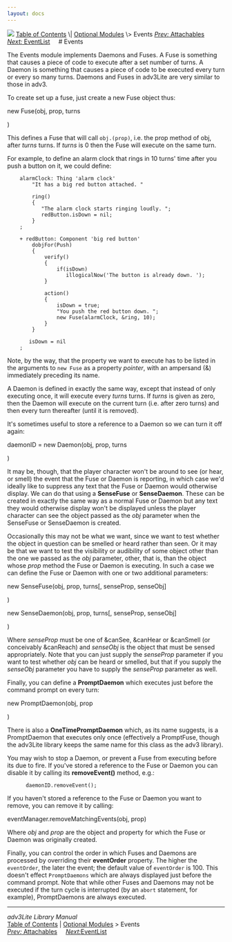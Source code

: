 ```yaml
---
layout: docs
---
```



<img src="topbar.jpg" data-border="0" />
<a href="toc.html" class="nav">Table of Contents</a> \|
<a href="optional.html" class="nav">Optional Modules</a> \> Events  
<span class="navnp"><a href="attachable.html" class="nav"><em>Prev:</em> Attachables</a>
    <a href="eventlist.html" class="nav"><em>Next:</em> EventList</a>    
</span>
# Events

The Events module implements Daemons and Fuses. A
<span id="fuse_idx">Fuse</span> is something that causes a piece of code
to execute after a set number of turns. A Daemon is something that
causes a piece of code to be executed every turn or every so many turns.
Daemons and Fuses in adv3Lite are very similar to those in adv3.

To create set up a fuse, just create a new Fuse object thus:

<span class="synLit">new
Fuse(</span><span class="synPar">obj</span><span class="synLit">,
</span><span class="synPar">prop</span><span class="synLit">,
</span><span class="synPar">turns</span>

<span class="synLit">)</span>

This defines a Fuse that will call `obj.(prop)`,
i.e. the prop method of obj, after *turns* turns. If *turns* is 0 then
the Fuse will execute on the same turn.

For example, to define an alarm clock that rings in 10 turns' time after
you push a button on it, we could define:

```
    alarmClock: Thing 'alarm clock'
        "It has a big red button attached. "
        
        ring() 
        {
           "The alarm clock starts ringing loudly. ";
           redButton.isDown = nil;
        }
    ;

    + redButton: Component 'big red button'
        dobjFor(Push)
        {
            verify()
            { 
                if(isDown)
                   illogicalNow('The button is already down. ');
            }
          
            action()
            {
                isDown = true;
                "You push the red button down. ";
                new Fuse(alarmClock, &ring, 10);
            }
        }
       
       isDown = nil
    ;
```

Note, by the way, that the property we want to execute has to be listed
in the arguments to `new Fuse` as a property
*pointer*, with an ampersand (&) immediately preceding its name.

A <span id="daemon-idx">Daemon</span> is defined in exactly the same
way, except that instead of only executing once, it will execute every
*turns* turns. If *turns* is given as zero, then the Daemon will execute
on the current turn (i.e. after zero turns) and then every turn
thereafter (until it is removed).

It's sometimes useful to store a reference to a Daemon so we can turn it
off again:

<span class="synPar">daemonID</span><span class="synLit"> = new
Daemon(</span><span class="synPar">obj</span><span class="synLit">,
</span><span class="synPar">prop</span><span class="synLit">,
</span><span class="synPar">turns</span>

<span class="synLit">)</span>

It may be, though, that the player character won't be around to see (or
hear, or smell) the event that the Fuse or Daemon is reporting, in which
case we'd ideally like to suppress any text that the Fuse or Daemon
would otherwise display. We can do that using a **SenseFuse** or
**SenseDaemon**. These can be created in exactly the same way as a
normal Fuse or Daemon but any text they would otherwise display won't be
displayed unless the player character can see the object passed as the
*obj* parameter when the SenseFuse or SenseDaemon is created.

Occasionally this may not be what we want, since we want to test whether
the object in question can be smelled or heard rather than seen. Or it
may be that we want to test the visibility or audibility of some object
other than the one we passed as the *obj* parameter, other, that is,
than the object whose *prop* method the Fuse or Daemon is executing. In
such a case we can define the Fuse or Daemon with one or two additional
parameters:

<span class="synLit">new
<span id="sensefuse-idx">SenseFuse</span>(</span><span class="synPar">obj</span><span class="synLit">,
</span><span class="synPar">prop</span><span class="synLit">,
</span><span class="synPar">turns</span><span class="synMark">\[,
senseProp, senseObj\]</span>

<span class="synLit">)</span>

<span class="synLit">new
<span id="sensedaemon">SenseDaemon</span>(</span><span class="synPar">obj</span><span class="synLit">,
</span><span class="synPar">prop</span><span class="synLit">,
</span><span class="synPar">turns</span><span class="synMark">\[,
senseProp, senseObj\]</span>

<span class="synLit">)</span>

Where *senseProp* must be one of &canSee, &canHear or &canSmell (or
conceivably &canReach) and *senseObj* is the object that must be sensed
appropriately. Note that you can just supply the *senseProp* parameter
if you want to test whether *obj* can be heard or smelled, but that if
you supply the *senseObj* parameter you have to supply the *senseProp*
parameter as well.

<span id="promptdaemon"></span>

Finally, you can define a **PromptDaemon** which executes just before
the command prompt on every turn:

<span class="synLit">new
PromptDaemon(</span><span class="synPar">obj</span><span class="synLit">,
</span><span class="synPar">prop</span>

<span class="synLit">)</span>

There is also a **OneTimePromptDaemon** which, as its name suggests, is
a PromptDaemon that executes only once (effectively a PromptFuse, though
the adv3Lite library keeps the same name for this class as the adv3
library).

You may wish to stop a Daemon, or prevent a Fuse from executing before
its due to fire. If you've stored a reference to the Fuse or Daemon you
can disable it by calling its **removeEvent()** method, e.g.:

```
      daemonID.removeEvent();
```

If you haven't stored a reference to the Fuse or Daemon you want to
remove, you can remove it by calling:

<span class="synLit">eventManager.removeMatchingEvents(</span><span class="synPar">obj</span><span class="synLit">,
</span><span class="synPar">prop</span><span class="synLit">)</span>

Where *obj* and *prop* are the object and property for which the Fuse or
Daemon was originally created.

Finally, you can control the order in which Fuses and Daemons are
processed by overriding their **eventOrder** property. The higher the
`eventOrder`, the later the event; the default
value of `eventOrder` is 100. This doesn't
effect `PromptDaemons` which are always
displayed just before the command prompt. Note that while other Fuses
and Daemons may not be executed if the turn cycle is interrupted (by an
`abort` statement, for example), PromptDaemons
are always executed.



------------------------------------------------------------------------



*adv3Lite Library Manual*  
<a href="toc.html" class="nav">Table of Contents</a> \|
<a href="optional.html" class="nav">Optional Modules</a> \> Events  
<span class="navnp"><a href="attachable.html" class="nav"><em>Prev:</em> Attachables</a>
    <a href="eventlist.html" class="nav"><em>Next:</em>EventList</a>    
</span>


